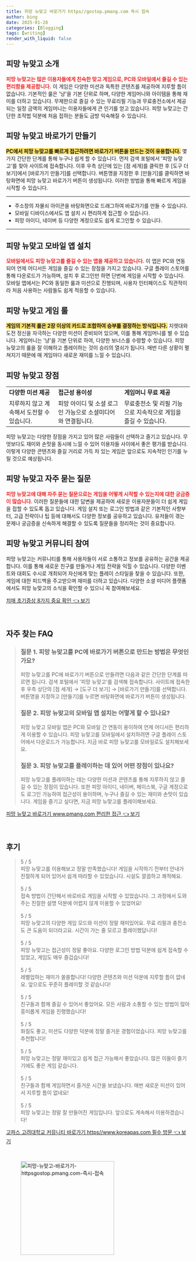 ```yaml
---
title: 피망 뉴맞고 바로가기 https//gostop.pmang.com 즉시 접속
author: bing
date: 2025-01-28
categories: [Blogging]
tags: [writing]
render_with_liquid: false
---
```



<h2 id='피망-뉴맞고-소개'>피망 뉴맞고 소개</h2>

<p><b><span style="color: #ee2323;">피망 뉴맞고는 많은 이용자들에게 친숙한 맞고 게임으로, PC와 모바일에서 즐길 수 있는 편리함을 제공합니다.</span></b> 이 게임은 다양한 미션과 독특한 콘텐츠를 제공하여 지루할 틈이 없습니다. 기본적인 룰은 '냥'을 기본 단위로 하며, 다양한 게임머니와 아이템을 통해 재미를 더하고 있습니다. 무제한으로 즐길 수 있는 무료리필 기능과 무료충전소에서 제공되는 일정 금액의 게임머니는 이용자들에게 큰 인기를 얻고 있습니다. 피망 뉴맞고는 간단한 조작법 덕분에 처음 접하는 분들도 금방 익숙해질 수 있습니다.</p>

<h2 id='피망-뉴맞고-바로가기-만들기'>피망 뉴맞고 바로가기 만들기</h2>

<p><b><span style="background-color: #ffe066;">PC에서 피망 뉴맞고를 빠르게 접근하려면 바로가기 버튼을 만드는 것이 유용합니다.</span></b> 몇 가지 간단한 단계를 통해 누구나 쉽게 할 수 있습니다. 먼저 검색 포털에서 '피망 뉴맞고'를 찾아 사이트에 접속합니다. 이후 우측 상단에 있는 [점 세개]를 클릭한 후 [도구 더 보기]에서 [바로가기 만들기]를 선택합니다. 버튼명을 지정한 후 [만들기]를 클릭하면 바탕화면에 피망 뉴맞고 바로가기 버튼이 생성됩니다. 이러한 방법을 통해 빠르게 게임을 시작할 수 있습니다.</p>

<hr />

<ul>
    <li>주소창의 자물쇠 아이콘을 바탕화면으로 드래그하여 바로가기를 만들 수 있습니다.</li>
    <li>모바일 디바이스에서도 앱 설치 시 편리하게 접근할 수 있습니다.</li>
    <li>피망 아이디, 네이버 등 다양한 계정으로도 쉽게 로그인할 수 있습니다.</li>
</ul>

<hr />

<h2 id='피망-뉴맞고-모바일-앱-설치'>피망 뉴맞고 모바일 앱 설치</h2>

<p><b><span style="color: #ee2323;">모바일에서도 피망 뉴맞고를 즐길 수 있는 앱을 제공하고 있습니다.</span></b> 이 앱은 PC와 연동되어 언제 어디서든 게임을 즐길 수 있는 장점을 가지고 있습니다. 구글 플레이 스토어를 통해 다운로드가 가능하며, 설치 후 로그인만 하면 단번에 게임을 시작할 수 있습니다. 모바일 앱에서는 PC와 동일한 룰과 미션으로 진행되며, 사용자 인터페이스도 직관적이라 처음 사용하는 사람들도 쉽게 적응할 수 있습니다.</p>

<h2 id='피망-뉴맞고-게임-룰'>피망 뉴맞고 게임 룰</h2>

<p><b><span style="background-color: #ffe066;">게임의 기본적 룰은 2장 이상의 카드로 조합하여 승부를 결정하는 방식입니다.</span></b> 지렛대와 도전 정신을 자극하는 다양한 미션이 준비되어 있으며, 이를 통해 게임머니를 벌 수 있습니다. 게임머니는 '냥'을 기본 단위로 하여, 다양한 보너스를 수령할 수 있습니다. 피망 뉴맞고의 룰을 잘 이해하고 플레이하는 것이 승리의 열쇠가 됩니다. 매번 다른 상황이 펼쳐지기 때문에 매 게임마다 새로운 재미를 느낄 수 있습니다.</p>

<h2 id='피망-뉴맞고-장점'>피망 뉴맞고 장점</h2>

<table>
    <tr>
        <td><b>다양한 미션 제공</b></td>
        <td><b>접근성 용이성</b></td>
        <td><b>게임머니 무료 제공</b></td>
    </tr>
    <tr>
        <td>지루하지 않고 계속해서 도전할 수 있습니다.</td>
        <td>피망 아이디 및 소셜 로그인 가능으로 소셜미디어와 연결됩니다.</td>
        <td>무료충전소 및 리필 기능으로 지속적으로 게임을 즐길 수 있습니다.</td>
    </tr>
</table>

<p>피망 뉴맞고는 다양한 장점을 가지고 있어 많은 사람들이 선택하고 즐기고 있습니다. 무엇보다도 재미와 손맛을 동시에 느낄 수 있어 이용자들 사이에서 좋은 평가를 받습니다. 이렇게 다양한 콘텐츠와 즐길 거리로 가득 차 있는 게임은 앞으로도 지속적인 인기를 누릴 것으로 예상됩니다.</p>

<h2 id='피망-뉴맞고-자주-묻는-질문'>피망 뉴맞고 자주 묻는 질문</h2>

<p><b><span style="color: #ee2323;">피망 뉴맞고에 대해 자주 묻는 질문으로는 게임을 어떻게 시작할 수 있는지에 대한 궁금증이 많습니다.</span></b> 이러한 질문들에 대한 답변을 제공하여 새로운 이용자분들이 더 쉽게 게임을 접할 수 있도록 돕고 있습니다. 게임 설치 또는 로그인 방법과 같은 기본적인 사항부터, 고급 전략이나 팁 등에 대해서도 다양한 정보를 공유하고 있습니다. 유저들이 겪는 문제나 궁금증을 신속하게 해결할 수 있도록 질문들을 정리하는 것이 중요합니다.</p>

<h2 id='피망-뉴맞고-커뮤니티-참여'>피망 뉴맞고 커뮤니티 참여</h2>

<p>피망 뉴맞고는 커뮤니티를 통해 사용자들이 서로 소통하고 정보를 공유하는 공간을 제공합니다. 이를 통해 새로운 친구를 만들거나 게임 전략을 익힐 수 있습니다. 다양한 이벤트와 대회도 수시로 개최되어 자신에게 맞는 플레이 스타일을 찾을 수 있습니다. 또한, 게임에 대한 피드백을 주고받으며 재미를 더하고 있습니다. 다양한 소셜 미디어 플랫폼에서도 피망 뉴맞고의 소식을 확인할 수 있으니 꼭 참여해보세요.</p>


<p><a class="click-button" title="치매 초기증상 8가지 중요 확인" href="https://blackassets.github.io/posts/%EC%B9%98%EB%A7%A4-%EC%B4%88%EA%B8%B0%EC%A6%9D%EC%83%81-8%EA%B0%80%EC%A7%80-%EC%A4%91%EC%9A%94-%ED%99%95%EC%9D%B8/" rel="dofollow">치매 초기증상 8가지 중요 확인 👈 보기</a></p><br>
<h2 id='자주_찾는_FAQ'>자주 찾는 FAQ</h2>
<div itemscope="" itemtype="https://schema.org/FAQPage"> 
<blockquote> 
<div itemscope="" itemprop="mainEntity" itemtype="https://schema.org/Question"> 
<h3 itemprop="name">질문 1. 피망 뉴맞고를 PC에 바로가기 버튼으로 만드는 방법은 무엇인가요?</h3> 
<div itemscope="" itemprop="acceptedAnswer" itemtype="https://schema.org/Answer"> 
<span itemprop="text"> 
<p>피망 뉴맞고를 PC에 바로가기 버튼으로 만들려면 다음과 같은 간단한 단계를 따르면 됩니다. 검색 포털에서 '피망 뉴맞고'를 검색해 접속합니다. 사이트에 접속한 후 우측 상단의 [점 세개] → [도구 더 보기] → [바로가기 만들기]를 선택합니다. 버튼명을 지정하고 [만들기]를 누르면 바탕화면에 바로가기 버튼이 생성됩니다.</p> 
</span> 
</div> 
</div> 

<div itemscope="" itemprop="mainEntity" itemtype="https://schema.org/Question"> 
<h3 itemprop="name">질문 2. 피망 뉴맞고의 모바일 앱 설치는 어떻게 할 수 있나요?</h3> 
<div itemscope="" itemprop="acceptedAnswer" itemtype="https://schema.org/Answer"> 
<span itemprop="text"> 
<p>피망 뉴맞고 모바일 앱은 PC와 모바일 간 연동이 용이하여 언제 어디서든 편리하게 이용할 수 있습니다. 피망 뉴맞고를 모바일에서 설치하려면 구글 플레이 스토어에서 다운로드가 가능합니다. 지금 바로 피망 뉴맞고를 모바일로도 설치해보세요.</p> 
</span> 
</div> 
</div> 

<div itemscope="" itemprop="mainEntity" itemtype="https://schema.org/Question"> 
<h3 itemprop="name">질문 3. 피망 뉴맞고를 플레이하는 데 있어 어떤 장점이 있나요?</h3> 
<div itemscope="" itemprop="acceptedAnswer" itemtype="https://schema.org/Answer"> 
<span itemprop="text"> 
<p>피망 뉴맞고를 플레이하는 데는 다양한 미션과 콘텐츠를 통해 지루하지 않고 즐길 수 있는 장점이 있습니다. 또한 피망 아이디, 네이버, 페이스북, 구글 계정으로도 로그인 가능하여 접근성이 용이하며, 누구나 즐길 수 있는 재미와 손맛이 있습니다. 게임을 즐기고 싶다면, 지금 피망 뉴맞고를 플레이해보세요.</p> 
</span> 
</div> 
</div> 

</blockquote> 
</div>
<p><a class="click-button" title="피망 뉴맞고 바로가기 www.pmang.com 편리한 접근" href="https://blackassets.github.io/posts/%ED%94%BC%EB%A7%9D-%EB%89%B4%EB%A7%9E%EA%B3%A0-%EB%B0%94%EB%A1%9C%EA%B0%80%EA%B8%B0-www.pmang.com-%ED%8E%B8%EB%A6%AC%ED%95%9C-%EC%A0%91%EA%B7%BC/" rel="dofollow">피망 뉴맞고 바로가기 www.pmang.com 편리한 접근 👈 보기</a></p><br>
<h2 id='후기'>후기</h2>
<div itemscope itemtype="https://schema.org/Product">
  <blockquote>
  <div itemprop="review" itemscope itemtype="https://schema.org/Review">
      <div itemprop="reviewRating" itemscope itemtype="https://schema.org/Rating"> <span itemprop="ratingValue">5</span> / <span itemprop="bestRating">5</span> </div>
      <span itemprop="reviewBody">피망 뉴맞고를 이용해보고 정말 만족했습니다! 게임을 시작하기 전부터 안내가 친절하게 되어 있어서 쉽게 따라할 수 있었습니다. 시설도 깔끔하고 쾌적해요.</span>
  </div>
  <br>
  <div itemprop="review" itemscope itemtype="https://schema.org/Review">
      <div itemprop="reviewRating" itemscope itemtype="https://schema.org/Rating"> <span itemprop="ratingValue">5</span> / <span itemprop="bestRating">5</span> </div>
      <span itemprop="reviewBody">접속 방법이 간단해서 바로바로 게임을 시작할 수 있었습니다. 그 과정에서 도와주는 친절한 설명 덕분에 어렵지 않게 이용할 수 있었어요!</span>
  </div>
  <br>
  <div itemprop="review" itemscope itemtype="https://schema.org/Review">
      <div itemprop="reviewRating" itemscope itemtype="https://schema.org/Rating"> <span itemprop="ratingValue">5</span> / <span itemprop="bestRating">5</span> </div>
      <span itemprop="reviewBody">피망 뉴맞고의 다양한 게임 모드와 미션이 정말 재미있어요. 무료 리필과 충전소도 큰 도움이 되더라고요. 시간이 가는 줄 모르고 플레이했답니다!</span>
  </div>
  <br>
  <div itemprop="review" itemscope itemtype="https://schema.org/Review">
      <div itemprop="reviewRating" itemscope itemtype="https://schema.org/Rating"> <span itemprop="ratingValue">5</span> / <span itemprop="bestRating">5</span> </div>
      <span itemprop="reviewBody">피망 뉴맞고는 접근성이 정말 좋아요. 다양한 로그인 방법 덕분에 쉽게 접속할 수 있었고, 게임도 매우 즐겁습니다!</span>
  </div>
  <br>
  <div itemprop="review" itemscope itemtype="https://schema.org/Review">
      <div itemprop="reviewRating" itemscope itemtype="https://schema.org/Rating"> <span itemprop="ratingValue">5</span> / <span itemprop="bestRating">5</span> </div>
      <span itemprop="reviewBody">레벨업하는 재미가 쏠쏠합니다! 다양한 콘텐츠와 미션 덕분에 지루할 틈이 없네요. 앞으로도 꾸준히 플레이할 것 같습니다!</span>
  </div>
  <br>
  <div itemprop="review" itemscope itemtype="https://schema.org/Review">
      <div itemprop="reviewRating" itemscope itemtype="https://schema.org/Rating"> <span itemprop="ratingValue">5</span> / <span itemprop="bestRating">5</span> </div>
      <span itemprop="reviewBody">친구들과 함께 즐길 수 있어서 좋았어요. 모든 사람과 소통할 수 있는 방법이 많아 흥미롭게 게임을 진행했습니다!</span>
  </div>
  <br>
  <div itemprop="review" itemscope itemtype="https://schema.org/Review">
      <div itemprop="reviewRating" itemscope itemtype="https://schema.org/Rating"> <span itemprop="ratingValue">5</span> / <span itemprop="bestRating">5</span> </div>
      <span itemprop="reviewBody">화질도 좋고, 미션도 다양한 덕분에 정말 즐거운 경험이었습니다. 피망 뉴맞고를 추천합니다!</span>
  </div>
  <br>
  <div itemprop="review" itemscope itemtype="https://schema.org/Review">
      <div itemprop="reviewRating" itemscope itemtype="https://schema.org/Rating"> <span itemprop="ratingValue">5</span> / <span itemprop="bestRating">5</span> </div>
      <span itemprop="reviewBody">피망 뉴맞고는 정말 재미있고 쉽게 접근 가능해서 좋았습니다. 많은 이들이 즐기기에도 좋은 게임 같습니다.</span>
  </div>
  <br>
  <div itemprop="review" itemscope itemtype="https://schema.org/Review">
      <div itemprop="reviewRating" itemscope itemtype="https://schema.org/Rating"> <span itemprop="ratingValue">5</span> / <span itemprop="bestRating">5</span> </div>
      <span itemprop="reviewBody">친구들과 함께 게임하면서 즐거운 시간을 보냈습니다. 매번 새로운 미션이 있어서 지루할 틈이 없네요!</span>
  </div>
  <br>
  <div itemprop="review" itemscope itemtype="https://schema.org/Review">
      <div itemprop="reviewRating" itemscope itemtype="https://schema.org/Rating"> <span itemprop="ratingValue">5</span> / <span itemprop="bestRating">5</span> </div>
      <span itemprop="reviewBody">피망 뉴맞고는 정말 잘 만들어진 게임입니다. 앞으로도 계속해서 이용하겠습니다!</span>
  </div>
  </blockquote>
</div>
<p><a class="click-button" title="고파스 고려대학교 커뮤니티 바로가기 https//www.koreapas.com 필수 방문" href="https://blackassets.github.io/posts/%EA%B3%A0%ED%8C%8C%EC%8A%A4-%EA%B3%A0%EB%A0%A4%EB%8C%80%ED%95%99%EA%B5%90-%EC%BB%A4%EB%AE%A4%EB%8B%88%ED%8B%B0-%EB%B0%94%EB%A1%9C%EA%B0%80%EA%B8%B0-httpswww.koreapas.com-%ED%95%84%EC%88%98-%EB%B0%A9%EB%AC%B8/" rel="dofollow">고파스 고려대학교 커뮤니티 바로가기 https//www.koreapas.com 필수 방문 👈 보기</a></p><br>
<figure class="image"><img src="https://blackassets.github.io/assets/img/thumbnail/피망-뉴맞고-바로가기-httpsgostop.pmang.com-즉시-접속.webp" alt="피망-뉴맞고-바로가기-httpsgostop.pmang.com-즉시-접속" width="256" height="256"></figure>